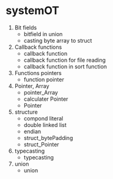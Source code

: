 # systemOT

1. Bit fields
    - bitfield in union
    - casting byte array to struct
2. Callback functions
    - callback function
    - callback function for file reading
    - callback function in sort function
3. Functions pointers
    - function pointer
4. Pointer, Array
    - pointer_Array
    - calculater Pointer
    - Pointer 
5. structure
    - compond literal
    - double linked list
    - endian
    - struct_bytePadding
    - struct_Pointer
6. typecasting
    - typecasting
7. union
    - union